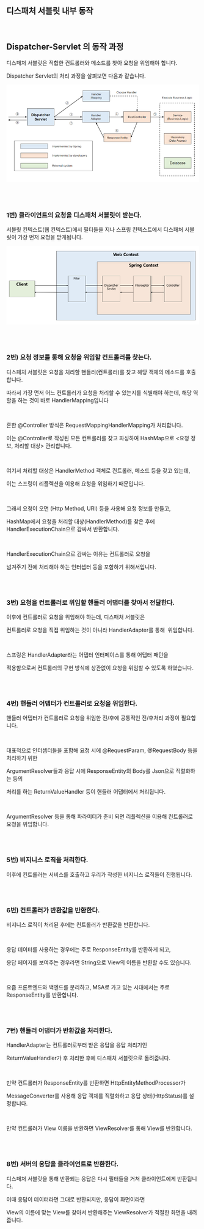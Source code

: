 ## 디스패처 서블릿 내부 동작

<br/>

## Dispatcher-Servlet 의 동작 과정

디스패처 서블릿은 적합한 컨트롤러와 메소드를 찾아 요청을 위임해야 합니다. 

Dispatcher Servlet의 처리 과정을 살펴보면 다음과 같습니다.

![이미지](/programming/img/입문536.PNG)


<br/><br/>

### 1번) 클라이언트의 요청을 디스패처 서블릿이 받는다.

서블릿 컨텍스트(웹 컨텍스트)에서 필터들을 지나 스프링 컨텍스트에서 디스패처 서블릿이 가장 먼저 요청을 받게됩니다.

![이미지](/programming/img/입문537.PNG)

<br/><br/>

### 2번) 요청 정보를 통해 요청을 위임할 컨트롤러를 찾는다.

디스패처 서블릿은 요청을 처리할 핸들러(컨트롤러)를 찾고 해당 객체의 메소드를 호출합니다. 



따라서 가장 먼저 어느 컨트롤러가 요청을 처리할 수 있는지를 식별해야 하는데, 해당 역할을 하는 것이 바로 HandlerMapping입니다


<br/>


흔한 @Controller 방식은 RequestMappingHandlerMapping가 처리합니다. 

이는 @Controller로 작성된 모든 컨트롤러를 찾고 파싱하여 HashMap으로 <요청 정보, 처리할 대상> 관리합니다. 

<br/>

여기서 처리할 대상은 HandlerMethod 객체로 컨트롤러, 메소드 등을 갖고 있는데, 

이는 스프링이 리플렉션을 이용해 요청을 위임하기 때문입니다.

<br/>

그래서 요청이 오면 (Http Method, URI) 등을 사용해 요청 정보를 만들고, 

HashMap에서 요청을 처리할 대상(HandlerMethod)를 찾은 후에 HandlerExecutionChain으로 감싸서 반환합니다. 

<br/>

HandlerExecutionChain으로 감싸는 이유는 컨트롤러로 요청을 

넘겨주기 전에 처리해야 하는 인터셉터 등을 포함하기 위해서입니다.

<br/><br/>

### 3번) 요청을 컨트롤러로 위임할 핸들러 어댑터를 찾아서 전달한다.

이후에 컨트롤러로 요청을 위임해야 하는데, 디스패처 서블릿은 

컨트롤러로 요청을 직접 위임하는 것이 아니라 HandlerAdapter를 통해  위임합니다. 

<br/>

스프링은 HandlerAdapter라는 어댑터 인터페이스를 통해 어댑터 패턴을 

적용함으로써 컨트롤러의 구현 방식에 상관없이 요청을 위임할 수 있도록 하였습니다.

<br/><br/>

### 4번) 핸들러 어댑터가 컨트롤러로 요청을 위임한다.

핸들러 어댑터가 컨트롤러로 요청을 위임한 전/후에 공통적인 전/후처리 과정이 필요합니다. 

<br/>

대표적으로 인터셉터들을 포함해 요청 시에 @RequestParam, @RequestBody 등을 처리하기 위한 

ArgumentResolver들과 응답 시에 ResponseEntity의 Body를 Json으로 직렬화하는 등의 

처리를 하는 ReturnValueHandler 등이 핸들러 어댑터에서 처리됩니다. 


<br/>

ArgumentResolver 등을 통해 파라미터가 준비 되면 리플렉션을 이용해 컨트롤러로 요청을 위임합니다.

<br/><br/>

### 5번) 비지니스 로직을 처리한다.

이후에 컨트롤러는 서비스를 호출하고 우리가 작성한 비지니스 로직들이 진행됩니다.

<br/><br/>

### 6번) 컨트롤러가 반환값을 반환한다.

비지니스 로직이 처리된 후에는 컨트롤러가 반환값을 반환합니다. 

<br/>

응답 데이터를 사용하는 경우에는 주로 ResponseEntity를 반환하게 되고, 

응답 페이지를 보여주는 경우라면 String으로 View의 이름을 반환할 수도 있습니다. 

<br/>

요즘 프론트엔드와 백엔드를 분리하고, MSA로 가고 있는 시대에서는 주로 ResponseEntity를 반환합니다.

<br/><br/>

### 7번) 핸들러 어댑터가 반환값을 처리한다.

HandlerAdapter는 컨트롤러로부터 받은 응답을 응답 처리기인 

ReturnValueHandler가 후 처리한 후에 디스패처 서블릿으로 돌려줍니다. 

<br/>

만약 컨트롤러가 ResponseEntity를 반환하면 HttpEntityMethodProcessor가 

MessageConverter를 사용해 응답 객체를 직렬화하고 응답 상태(HttpStatus)를 설정합니다. 

<br/>

만약 컨트롤러가 View 이름을 반환하면 ViewResolver를 통해 View를 반환합니다.

<br/><br/>

### 8번) 서버의 응답을 클라이언트로 반환한다.

디스패처 서블릿을 통해 반환되는 응답은 다시 필터들을 거쳐 클라이언트에게 반환됩니다. 

이때 응답이 데이터라면 그대로 반환되지만, 응답이 화면이라면 

View의 이름에 맞는 View를 찾아서 반환해주는 ViewResolver가 적절한 화면을 내려줍니다.